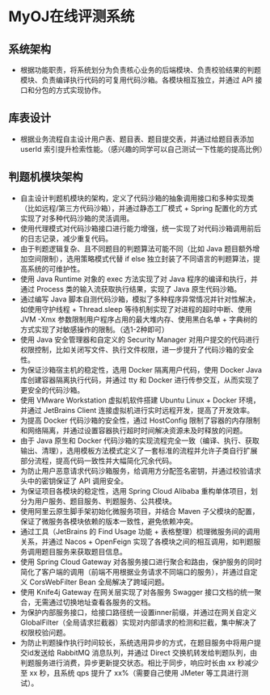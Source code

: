 # MyOJ在线评测系统


## 系统架构
- 根据功能职责，将系统划分为负责核心业务的后端模块、负责校验结果的判题模块、负责编译执行代码的可复用代码沙箱。各模块相互独立，并通过 API 接口和分包的方式实现协作。

## 库表设计
- 根据业务流程自主设计用户表、题目表、题目提交表，并通过给题目表添加 userId 索引提升检索性能。（感兴趣的同学可以自己测试一下性能的提高比例）

## 判题机模块架构
- 自主设计判题机模块的架构，定义了代码沙箱的抽象调用接口和多种实现类（比如远程/第三方代码沙箱），并通过静态工厂模式 + Spring 配置化的方式实现了对多种代码沙箱的灵活调用。
- 使用代理模式对代码沙箱接口进行能力增强，统一实现了对代码沙箱调用前后的日志记录，减少重复代码。
- 由于判题逻辑复杂、且不同题目的判题算法可能不同（比如 Java 题目额外增加空间限制），选用策略模式代替 if else 独立封装了不同语言的判题算法，提高系统的可维护性。
- 使用 Java Runtime 对象的 exec 方法实现了对 Java 程序的编译和执行，并通过 Process 类的输入流获取执行结果，实现了 Java 原生代码沙箱。
- 通过编写 Java 脚本自测代码沙箱，模拟了多种程序异常情况并针对性解决，如使用守护线程 + Thread.sleep 等待机制实现了对进程的超时中断、使用 JVM -Xmx 参数限制用户程序占用的最大堆内存、使用黑白名单 + 字典树的方式实现了对敏感操作的限制。（选1-2种即可）
- 使用 Java 安全管理器和自定义的 Security Manager 对用户提交的代码进行权限控制，比如关闭写文件、执行文件权限，进一步提升了代码沙箱的安全性。
- 为保证沙箱宿主机的稳定性，选用 Docker 隔离用户代码，使用 Docker Java 库创建容器隔离执行代码，并通过 tty 和 Docker 进行传参交互，从而实现了更安全的代码沙箱。
- 使用 VMware Workstation 虚拟机软件搭建 Ubuntu Linux + Docker 环境，并通过 JetBrains Client 连接虚拟机进行实时远程开发，提高了开发效率。
- 为提高 Docker 代码沙箱的安全性，通过 HostConfig 限制了容器的内存限制和网络隔离，并通过设置容器执行超时时间解决资源未及时释放的问题。
- 由于 Java 原生和 Docker 代码沙箱的实现流程完全一致（编译、执行、获取输出、清理），选用模板方法模式定义了一套标准的流程并允许子类自行扩展部分流程，提高代码一致性并大幅简化冗余代码。
- 为防止用户恶意请求代码沙箱服务，给调用方分配签名密钥，并通过校验请求头中的密钥保证了 API 调用安全。
- 为保证项目各模块的稳定性，选用 Spring Cloud Alibaba 重构单体项目，划分为用户服务、题目服务、判题服务、公共模块。
- 使用阿里云原生脚手架初始化微服务项目，并结合 Maven 子父模块的配置，保证了微服务各模块依赖的版本一致性，避免依赖冲突。
- 通过工具（JetBrains 的 Find Usage 功能 + 表格整理）梳理微服务间的调用关系，并通过 Nacos + OpenFeign 实现了各模块之间的相互调用，如判题服务调用题目服务来获取题目信息。
- 使用 Spring Cloud Gateway 对各服务接口进行聚合和路由，保护服务的同时简化了客户端的调用（前端不用根据业务请求不同端口的服务），并通过自定义 CorsWebFilter Bean 全局解决了跨域问题。
- 使用 Knife4j Gateway 在网关层实现了对各服务 Swagger 接口文档的统一聚合，无需通过切换地址查看各服务的文档。
- 为保护内部服务接口，给接口路径统一设置inner前缀，并通过在网关自定义 GlobalFilter（全局请求拦截器）实现对内部请求的检测和拦截，集中解决了权限校验问题。
- 为防止判题操作执行时间较长，系统选用异步的方式，在题目服务中将用户提交id发送给 RabbitMQ 消息队列，并通过 Direct 交换机转发给判题队列，由判题服务进行消费，异步更新提交状态。相比于同步，响应时长由 xx 秒减少至 xx 秒，且系统 qps 提升了 xx%（需要自己使用 JMeter 等工具进行测试）。

